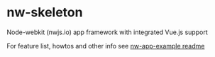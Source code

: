 # nw-skeleton #
Node-webkit (nwjs.io) app framework with integrated Vue.js support

For feature list, howtos and other info see [nw-app-example readme](https://github.com/nwfw/nw-app-example/blob/master/README.md "nw-app-example readme")